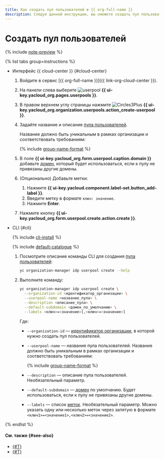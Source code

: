```yaml
---
title: Как создать пул пользователей в {{ org-full-name }}
description: Следуя данной инструкции, вы сможете создать пул пользователей в {{ org-name }}.
---
```


# Создать пул пользователей


{% include [note-preview](../../../_includes/note-preview.md) %}

{% list tabs group=instructions %}

- Интерфейс {{ cloud-center }} {#cloud-center}

  1. Войдите в сервис [{{ org-full-name }}]({{ link-org-cloud-center }}).
  1. На панели слева выберите ![userpool](../../../_assets/organization/userpool.svg) **{{ ui-key.yacloud_org.pages.userpools }}**.  
  1. В правом верхнем углу страницы нажмите ![Circles3Plus](../../../_assets/console-icons/circles-3-plus.svg) **{{ ui-key.yacloud_org.organization.userpools.action_create-userpool }}**.
  1. Задайте название и описание [пула пользователей](../../concepts/user-pools.md).

      Название должно быть уникальным в рамках организации и соответствовать требованиям:

      {% include [group-name-format](../../../_includes/organization/group-name-format.md) %}

  1. В поле **{{ ui-key.yacloud_org.form.userpool.caption.domain }}** добавьте [домен](../../concepts/domains.md), который будет использоваться, если к пулу не привязаны другие домены.
  1. (Опционально) Добавьте метки:
     1. Нажмите **{{ ui-key.yacloud.component.label-set.button_add-label }}**.
     1. Введите метку в формате `ключ: значение`.
     1. Нажмите **Enter**.
  1. Нажмите кнопку **{{ ui-key.yacloud_org.form.userpool.create.action.create }}**.

- CLI {#cli}

  {% include [cli-install](../../../_includes/cli-install.md) %}

  {% include [default-catalogue](../../../_includes/default-catalogue.md) %}

  1. Посмотрите описание команды CLI для создания [пула пользователей](../../concepts/user-pools.md):

     ```bash
     yc organization-manager idp userpool create --help
     ```

  1. Выполните команду:

     ```bash
     yc organization-manager idp userpool create \
       --organization-id <идентификатор_организации> \
       --userpool-name <название_пула> \
       --description <описание_пула> \
       --default-subdomain <домен_по_умолчанию> \
       --labels <ключ>=<значение>[,<ключ>=<значение>]
     ```

     Где:
     
     * `--organization-id` — [идентификатор организации](../organization-get-id.md), в которой нужно создать пул пользователей.
     * `--userpool-name` — название пула пользователей. Название должно быть уникальным в рамках организации и соответствовать требованиям:

       {% include [group-name-format](../../../_includes/organization/group-name-format.md) %}

     * `--description` — описание пула пользователей. Необязательный параметр.
     * `--default-subdomain` — [домен](../../concepts/domains.md) по умолчанию. Будет использоваться, если к пулу не привязаны другие домены.
     * `--labels` — список [меток](../../../resource-manager/concepts/labels.md). Необязательный параметр. Можно указать одну или несколько меток через запятую в формате `<ключ1>=<значение1>,<ключ2>=<значение2>`.

{% endlist %}

#### См. также {#see-also}

* [{#T}](../add-account.md#add-local-user)
* [{#T}](add-domain.md)